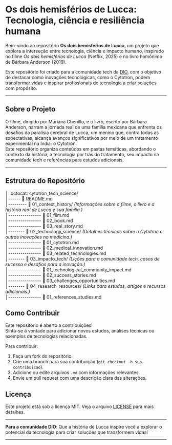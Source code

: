 # Os dois hemisférios de Lucca: Tecnologia, ciência e resiliência humana

Bem-vindo ao repositório **Os dois hemisférios de Lucca**, um projeto que explora a interseção entre tecnologia, ciência e impacto humano, inspirado no filme *Os dois hemisférios de Lucca* (Netflix, 2025) e no livro homônimo de Bárbara Anderson (2019). 

Este repositório foi criado para a comunidade tech da [DIO](https://www.dio.me/), com o objetivo de destacar como inovações tecnológicas, como o Cytotron, podem transformar vidas e inspirar profissionais de tecnologia a criar soluções com propósito.

---

## Sobre o Projeto

O filme, dirigido por Mariana Chenillo, e o livro, escrito por Bárbara Anderson, narram a jornada real de uma família mexicana que enfrenta os desafios da paralisia cerebral de Lucca, um menino que, contra todas as expectativas, alcança avanços significativos por meio de um tratamento experimental na Índia: o Cytotron.  
Este repositório organiza conteúdos em pastas temáticas, abordando o contexto da história, a tecnologia por trás do tratamento, seu impacto na comunidade tech e referências para estudos adicionais.

---

## Estrutura do Repositório

│ :octocat: cytotron_tech_science/  
│------ :page_with_curl: README.md  
│--------- :file_folder: 01_context_history/ *(Informações sobre o filme, o livro e a história real de Lucca e sua família.)*    
│---------------- :page_with_curl: 01_film.md  
│---------------- :page_with_curl: 02_book.md  
│---------------- :page_with_curl: 03_real_story.md  
│-------- :file_folder: 02_technology_science/ *(Detalhes técnicos sobre o Cytotron e outras inovações na medicina.)*   
│---------------- :page_with_curl: 01_cytotron.md  
│---------------- :page_with_curl: 02_medical_innovation.md  
│---------------- :page_with_curl: 03_related_technologies.md  
│-------- :file_folder: 03_impacto_tech/ *(Lições para a comunidade tech, casos de sucesso e desafios para a inovação.)*   
│---------------- :page_with_curl: 01_technological_community_impact.md  
│---------------- :page_with_curl: 02_success_stories.md  
│---------------- :page_with_curl: 03_challenges_opportunities.md  
│-------- :file_folder: 04_research_resources/ *(Links para estudos, artigos e recursos adicionais.)*   
│---------------- :page_with_curl: 01_references_studies.md  

## Como Contribuir

Este repositório é aberto a contribuições!   
Sinta-se à vontade para adicionar novos estudos, análises técnicas ou exemplos de tecnologias relacionadas.  

Para contribuir:
1. Faça um fork do repositório.
2. Crie uma branch para sua contribuição (`git checkout -b sua-contribuicao`).
3. Adicione ou edite arquivos `.md` com informações relevantes.
4. Envie um pull request com uma descrição clara das alterações.

## Licença

Este projeto está sob a licença MIT. Veja o arquivo [LICENSE](LICENSE) para mais detalhes.

---

**Para a comunidade DIO**: Que a história de Lucca inspire você a explorar o potencial da tecnologia para criar soluções que transformem vidas!

---
